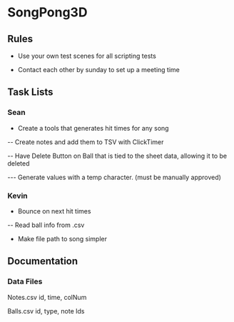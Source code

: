 # SongPong3D
## Rules

- Use your own test scenes for all scripting tests

- Contact each other by sunday to set up a meeting time

## Task Lists
### Sean
- Create a tools that generates hit times for any song

-- Create notes and add them to TSV with ClickTimer

-- Have Delete Button on Ball that is tied to the sheet data, allowing it to be deleted

--- Generate values with a temp character. (must be manually approved)

### Kevin
- Bounce on next hit times

-- Read ball info from .csv

- Make file path to song simpler

## Documentation

### Data Files
Notes.csv
id, time, colNum

Balls.csv
id, type, note Ids
